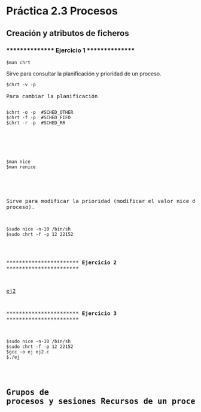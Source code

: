 # Práctica 2.3 Procesos

## Creación y atributos de ficheros

### ************** Ejercicio 1 **************
<pre>
<code>$man chrt</code>
</pre>
Sirve para consultar la planificación y prioridad de un proceso.
<pre>
<code>$chrt -v -p </code>

Para cambiar la planificación 
<pre>
<code>
$chrt -o -p <pid> #SCHED_OTHER
$chrt -f -p <pid> #SCHED_FIFO
$chrt -r -p <pid> #SCHED_RR
</code>
</pre>

<pre>
<code>
$man nice
$man renice
</code>
</pre>

Sirve para modificar la prioridad (modificar el valor nice de un proceso).

<pre>
<code>$sudo nice -n-10 /bin/sh
$sudo chrt -f -p 12 22152
</code></pre>

*********************** **Ejercicio 2** ***********************

[ej2](https://github.com/Sebastianrza/ASOR/blob/main/Practica2.3/Politicas_Planificacion/ej2.c)

*********************** **Ejercicio 3** ***********************

<pre>
<code>$sudo nice -n-10 /bin/sh
$sudo chrt -f -p 12 22152
$gcc -o ej ej2.c
$./ej
</code></pre>


## Grupos de procesos y sesiones Recursos de un proceso
